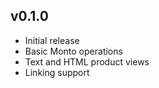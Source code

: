 ## v0.1.0
* Initial release
* Basic Monto operations
* Text and HTML product views
* Linking support
